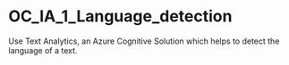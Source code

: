 # OC_IA_1_Language_detection
Use Text Analytics, an Azure Cognitive Solution which helps to detect the language of a text.
